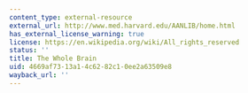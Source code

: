 ```yaml
---
content_type: external-resource
external_url: http://www.med.harvard.edu/AANLIB/home.html
has_external_license_warning: true
license: https://en.wikipedia.org/wiki/All_rights_reserved
status: ''
title: The Whole Brain
uid: 4669af73-13a1-4c62-82c1-0ee2a63509e8
wayback_url: ''
---
```

